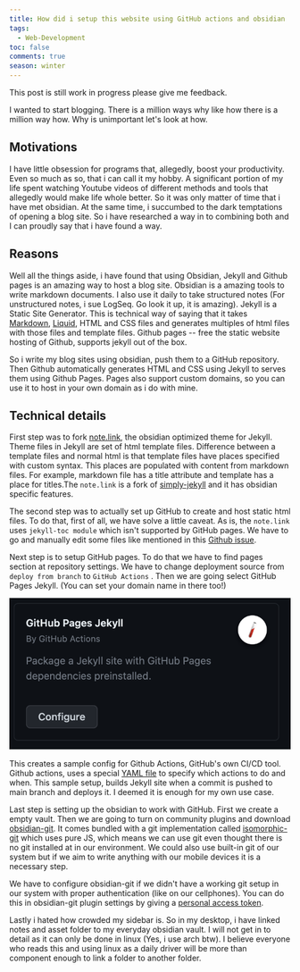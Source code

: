 ```yaml
---
title: How did i setup this website using GitHub actions and obsidian
tags:
  - Web-Development
toc: false
comments: true
season: winter
---
```

This post is still work in progress please give me feedback.

I wanted to start blogging. There is a million ways why like how there is a million way how. Why is unimportant let's look at how.
## Motivations
I have little obsession for programs that, allegedly, boost your productivity. Even so much as so, that i can call it my hobby. A significant portion of my life spent watching Youtube videos of different methods and tools that allegedly would make life whole better. So it was only matter of time that i have met obsidian. At the same time, i succumbed to the dark temptations of opening a blog site. So i have researched a way in to combining both and I can proudly say that i have found a way.
## Reasons
Well all the things aside, i have found that using Obsidian, Jekyll and Github pages is an amazing way to host a blog site. Obsidian is a amazing tools to write markdown documents. I also use it daily to take structured notes (For unstructured notes, i sue LogSeq. Go look it up, it is amazing). Jekyll is a Static Site Generator. This is technical way of saying that it takes [Markdown](https://daringfireball.net/projects/markdown/), [Liquid](https://github.com/Shopify/liquid/wiki), HTML and CSS files and generates multiples of html files with those files and template files. Github pages -- free the static website hosting of Github, supports jekyll out of the box. 

So i write my blog sites using obsidian, push them to a GitHub repository. Then Github automatically generates HTML and CSS using Jekyll to serves them using Github Pages. Pages also support custom domains, so you can use it to host in your own domain as i do with mine. 

## Technical details
First step was to fork [note.link](https://github.com/Maxence-L/notenote.link), the obsidian optimized theme for Jekyll. Theme files in Jekyll are set of html template files. Difference between a template files and normal html is that template files have places specified with custom syntax. This places are populated with content from markdown files. For example, markdown file has a title attribute and template has a place for titles.The `note.link` is a fork of [simply-jekyll](https://github.com/raghudotcc/simply-jekyll) and it has obsidian specific features.

The second step was to actually set up GitHub to create and host static html files. To do that, first of all, we have solve a little caveat. As is, the `note.link` uses `jekyll-toc module` which isn't supported by GitHub pages. We have to go and manually edit some files like mentioned in this [Github issue](https://github.com/Maxence-L/notenote.link/issues/5#issuecomment-762508069). 

Next step is to setup GitHub pages. To do that we have to find pages section at repository settings. We have to change deployment source from `deploy from branch` to  `GitHub Actions` . Then we are going select GitHub Pages Jekyll. (You can set your domain name in there too!)

![change](/assets/img/jekyll-github-pages.png)

This creates a sample config for Github Actions, GitHub's own CI/CD tool. Github actions, uses a special [YAML file](https://github.com/erdiari/website/blob/master/.github/workflows/jekyll-gh-pages.yml) to specify  which actions to do and when. This sample setup, builds Jekyll site when a commit is pushed to main branch and deploys it. I deemed it is enough for my own use case. 

Last step is setting up the obsidian to work with GitHub. First we create a empty vault. Then we are going to turn on community plugins and download [obsidian-git](https://github.com/denolehov/obsidian-git). It comes bundled with a git implementation called [isomorphic-git](https://isomorphic-git.org/) which uses pure JS, which means we can use git even thought there is no git installed at in our environment. We could also use built-in git of our system but if we aim to write anything with our mobile devices it is a necessary step. 

We have to  configure obsidian-git if we didn't have a working git setup in our system with proper authentication (like on our cellphones). You can do this in obsidian-git plugin settings by giving a [personal access token](https://docs.github.com/en/authentication/keeping-your-account-and-data-secure/managing-your-personal-access-tokens). 

Lastly i hated how crowded my sidebar is. So in my desktop, i have linked notes and asset folder to my everyday obsidian vault. I will not get in to detail as it can only be done in linux (Yes, i use arch btw). I believe everyone who reads this and using linux as a daily driver will be more than component enough to link a folder to another folder. 